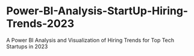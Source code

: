 # Power-BI-Analysis-StartUp-Hiring-Trends-2023
A Power BI Analysis and Visualization of Hiring Trends for Top Tech Startups in 2023
